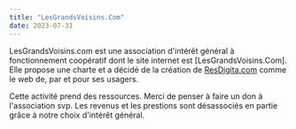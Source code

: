 ```yaml
---
title: "LesGrandsVoisins.Com"
date: 2023-07-31
---
```


LesGrandsVoisins.com est une association d'intérêt général à fonctionnement coopératif dont le site internet est [LesGrandsVoisins.Com]. Elle propose une charte et a décidé de la création de [ResDigita.com](/_index) comme le web de, par et pour ses usagers. 

Cette activité prend des ressources. Merci de penser à faire un don à l'association svp. Les revenus et les prestions sont désassociés en partie grâce à notre choix d'intérêt général. 